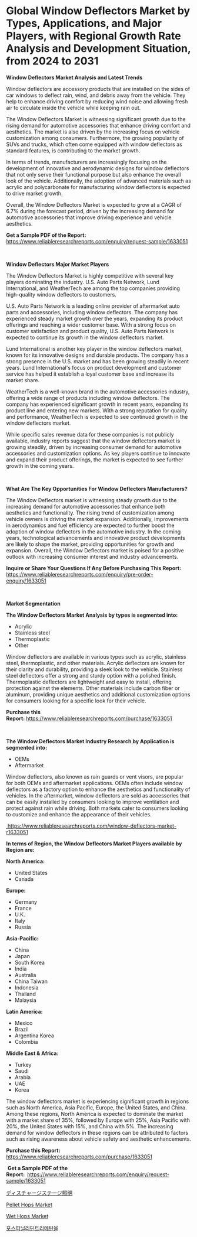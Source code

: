 <p><h1>Global Window Deflectors Market by Types, Applications, and Major Players, with Regional Growth Rate Analysis and Development Situation, from 2024 to 2031</h1></p><p><strong>Window Deflectors Market Analysis and Latest Trends</strong></p>
<p><p>Window deflectors are accessory products that are installed on the sides of car windows to deflect rain, wind, and debris away from the vehicle. They help to enhance driving comfort by reducing wind noise and allowing fresh air to circulate inside the vehicle while keeping rain out.</p><p>The Window Deflectors Market is witnessing significant growth due to the rising demand for automotive accessories that enhance driving comfort and aesthetics. The market is also driven by the increasing focus on vehicle customization among consumers. Furthermore, the growing popularity of SUVs and trucks, which often come equipped with window deflectors as standard features, is contributing to the market growth.</p><p>In terms of trends, manufacturers are increasingly focusing on the development of innovative and aerodynamic designs for window deflectors that not only serve their functional purpose but also enhance the overall look of the vehicle. Additionally, the adoption of advanced materials such as acrylic and polycarbonate for manufacturing window deflectors is expected to drive market growth.</p><p>Overall, the Window Deflectors Market is expected to grow at a CAGR of 6.7% during the forecast period, driven by the increasing demand for automotive accessories that improve driving experience and vehicle aesthetics.</p></p>
<p><strong>Get a Sample PDF of the Report:&nbsp;</strong> <a href="https://www.reliableresearchreports.com/enquiry/request-sample/1633051">https://www.reliableresearchreports.com/enquiry/request-sample/1633051</a></p>
<p>&nbsp;</p>
<p><strong>Window Deflectors Major Market Players</strong></p>
<p><p>The Window Deflectors Market is highly competitive with several key players dominating the industry. U.S. Auto Parts Network, Lund International, and WeatherTech are among the top companies providing high-quality window deflectors to customers.</p><p>U.S. Auto Parts Network is a leading online provider of aftermarket auto parts and accessories, including window deflectors. The company has experienced steady market growth over the years, expanding its product offerings and reaching a wider customer base. With a strong focus on customer satisfaction and product quality, U.S. Auto Parts Network is expected to continue its growth in the window deflectors market.</p><p>Lund International is another key player in the window deflectors market, known for its innovative designs and durable products. The company has a strong presence in the U.S. market and has been growing steadily in recent years. Lund International's focus on product development and customer service has helped it establish a loyal customer base and increase its market share.</p><p>WeatherTech is a well-known brand in the automotive accessories industry, offering a wide range of products including window deflectors. The company has experienced significant growth in recent years, expanding its product line and entering new markets. With a strong reputation for quality and performance, WeatherTech is expected to see continued growth in the window deflectors market.</p><p>While specific sales revenue data for these companies is not publicly available, industry reports suggest that the window deflectors market is growing steadily, driven by increasing consumer demand for automotive accessories and customization options. As key players continue to innovate and expand their product offerings, the market is expected to see further growth in the coming years.</p></p>
<p>&nbsp;</p>
<p><strong>What Are The Key Opportunities For Window Deflectors Manufacturers?</strong></p>
<p><p>The Window Deflectors market is witnessing steady growth due to the increasing demand for automotive accessories that enhance both aesthetics and functionality. The rising trend of customization among vehicle owners is driving the market expansion. Additionally, improvements in aerodynamics and fuel efficiency are expected to further boost the adoption of window deflectors in the automotive industry. In the coming years, technological advancements and innovative product developments are likely to shape the market, providing opportunities for growth and expansion. Overall, the Window Deflectors market is poised for a positive outlook with increasing consumer interest and industry advancements.</p></p>
<p><strong>Inquire or Share Your Questions If Any Before Purchasing This Report:</strong> <a href="https://www.reliableresearchreports.com/enquiry/pre-order-enquiry/1633051">https://www.reliableresearchreports.com/enquiry/pre-order-enquiry/1633051</a></p>
<p>&nbsp;</p>
<p><strong>Market Segmentation</strong></p>
<p><strong>The Window Deflectors Market Analysis by types is segmented into:</strong></p>
<p><ul><li>Acrylic</li><li>Stainless steel</li><li>Thermoplastic</li><li>Other</li></ul></p>
<p><p>Window deflectors are available in various types such as acrylic, stainless steel, thermoplastic, and other materials. Acrylic deflectors are known for their clarity and durability, providing a sleek look to the vehicle. Stainless steel deflectors offer a strong and sturdy option with a polished finish. Thermoplastic deflectors are lightweight and easy to install, offering protection against the elements. Other materials include carbon fiber or aluminum, providing unique aesthetics and additional customization options for consumers looking for a specific look for their vehicle.</p></p>
<p><strong>Purchase this Report:&nbsp;</strong><a href="https://www.reliableresearchreports.com/purchase/1633051">https://www.reliableresearchreports.com/purchase/1633051</a></p>
<p>&nbsp;</p>
<p><strong>The Window Deflectors Market Industry Research by Application is segmented into:</strong></p>
<p><ul><li>OEMs</li><li>Aftermarket</li></ul></p>
<p><p>Window deflectors, also known as rain guards or vent visors, are popular for both OEMs and aftermarket applications. OEMs often include window deflectors as a factory option to enhance the aesthetics and functionality of vehicles. In the aftermarket, window deflectors are sold as accessories that can be easily installed by consumers looking to improve ventilation and protect against rain while driving. Both markets cater to consumers looking to customize and enhance the appearance of their vehicles.</p></p>
<p><a href="https://www.reliableresearchreports.com/window-deflectors-market-r1633051">&nbsp;https://www.reliableresearchreports.com/window-deflectors-market-r1633051</a></p>
<p><strong>In terms of Region, the Window Deflectors Market Players available by Region are:</strong></p>
<p>
    <p> <strong> North America: </strong>
        <ul>
            <li>United States</li>
            <li>Canada</li>
        </ul>
        </p> 
    <p> <strong> Europe: </strong>
        <ul>
            <li>Germany</li>
            <li>France</li>
            <li>U.K.</li>
            <li>Italy</li>
            <li>Russia</li>
        </ul>
        </p> 
    <p> <strong> Asia-Pacific: </strong>
        <ul>
            <li>China</li>
            <li>Japan</li>
            <li>South Korea</li>
            <li>India</li>
            <li>Australia</li>
            <li>China Taiwan</li>
            <li>Indonesia</li>
            <li>Thailand</li>
            <li>Malaysia</li>
        </ul>
        </p> 
    <p> <strong> Latin America: </strong>
        <ul>
            <li>Mexico</li>
            <li>Brazil</li>
            <li>Argentina Korea</li>
            <li>Colombia</li>
        </ul>
        </p> 
    <p> <strong> Middle East & Africa: </strong>
        <ul>
            <li>Turkey</li>
            <li>Saudi</li>
            <li>Arabia</li>
            <li>UAE</li>
            <li>Korea</li>
        </ul>
    </p>
    </p>
<p><p>The window deflectors market is experiencing significant growth in regions such as North America, Asia Pacific, Europe, the United States, and China. Among these regions, North America is expected to dominate the market with a market share of 35%, followed by Europe with 25%, Asia Pacific with 20%, the United States with 15%, and China with 5%. The increasing demand for window deflectors in these regions can be attributed to factors such as rising awareness about vehicle safety and aesthetic enhancements.</p></p>
<p><strong>Purchase this Report: </strong><a href="https://www.reliableresearchreports.com/purchase/1633051">https://www.reliableresearchreports.com/purchase/1633051</a></p>
<p>&nbsp;<strong>Get a Sample PDF of the Report:&nbsp;&nbsp;</strong><a href="https://www.reliableresearchreports.com/enquiry/request-sample/1633051">https://www.reliableresearchreports.com/enquiry/request-sample/1633051</a></p>
<p><strong></strong></p>
<p><p><a href="https://github.com/BrionnaBoyle/Market-Research-Report-List-1/blob/main/1971474121959.md">ディスチャージステージ照明</a></p><p><a href="https://github.com/jaidynmorantestelletmjzya/Market-Research-Report-List-3/blob/main/pellet-hops-market.md">Pellet Hops Market</a></p><p><a href="https://github.com/juniordelafrance/Market-Research-Report-List-3/blob/main/wet-hops-market.md">Wet Hops Market</a></p><p><a href="https://github.com/mdmazharulnwr786/Market-Research-Report-List-1/blob/main/2776040113989.md">포스피닐리딘트리메탄올</a></p></p>